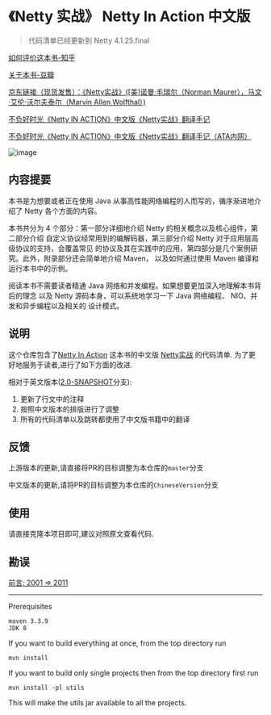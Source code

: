 # 《Netty 实战》 Netty In Action 中文版

>代码清单已经更新到 Netty 4.1.25.final

[如何评价这本书-知乎](https://www.zhihu.com/question/58838575)

[关于本书-豆瓣](https://book.douban.com/subject/27038538/)

[京东链接（现货发售）：《Netty实战》([美]诺曼·毛瑞尔（Norman Maurer），马文·艾伦·沃尔夫泰尔（Marvin Allen Wolfthal）) ](https://union-click.jd.com/jdc?d=oN4CCW&come=appmessage)

[不负好时光《Netty IN ACTION》中文版《Netty实战》翻译手记](http://www.epubit.com.cn/article/1171)

[不负好时光《Netty IN ACTION》中文版《Netty实战》翻译手记（ATA内网）](https://www.atatech.org/articles/79051?flag_data_from=recommend)

![image](https://cloud.githubusercontent.com/assets/501740/25295296/94d2ef06-2715-11e7-9a2a-916d77014cfc.png)


## 内容提要

本书是为想要或者正在使用 Java 从事高性能网络编程的人而写的，循序渐进地介绍了 Netty
各个方面的内容。

本书共分为 4 个部分：第一部分详细地介绍 Netty 的相关概念以及核心组件，第二部分介绍
自定义协议经常用到的编解码器，第三部分介绍 Netty 对于应用层高级协议的支持，会覆盖常见
的协议及其在实践中的应用，第四部分是几个案例研究。此外，附录部分还会简单地介绍 Maven，
以及如何通过使用 Maven 编译和运行本书中的示例。

阅读本书不需要读者精通 Java 网络和并发编程。如果想要更加深入地理解本书背后的理念
以及 Netty 源码本身，可以系统地学习一下 Java 网络编程、 NIO、并发和异步编程以及相关的
设计模式。

## 说明

这个仓库包含了[Netty In Action](http://www.manning.com/maurer/) 这本书的中文版 [Netty实战](http://www.epubit.com.cn) 的代码清单.
为了更好地服务于读者,进行了如下方面的改进.


相对于英文版本([2.0-SNAPSHOT](https://github.com/ReactivePlatform/netty-in-action-cn/tree/2.0-SNAPSHOT)分支):

1. 更新了行文中的注释
2. 按照中文版本的排版进行了调整
3. 所有的代码清单以及跳转都使用了中文版书籍中的翻译


## 反馈

上游版本的更新,请直接将PR的目标调整为本仓库的`master`分支

中文版本的更新,请将PR的目标调整为本仓库的`ChineseVersion`分支

## 使用

请直接克隆本项目即可,建议对照原文查看代码.

## 勘误
[前言: 2001 => 2011](https://github.com/ReactivePlatform/netty-in-action-cn/issues/2)

-----

Prerequisites

    maven 3.3.9
    JDK 8

If you want to build everything at once, from the top directory run

	mvn install


If you want to build only single projects then from the top directory first run

	mvn install -pl utils


This will make the utils jar available to all the projects.
